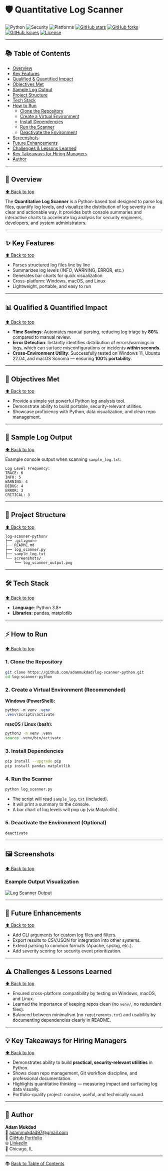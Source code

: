 # 🛡️ Quantitative Log Scanner

![Python](https://img.shields.io/badge/Python-3.8%2B-blue)
![Security](https://img.shields.io/badge/Category-Security%20Tool-red)
![Platforms](https://img.shields.io/badge/OS-Windows%20%7C%20macOS%20%7C%20Linux-lightgrey)
[![GitHub stars](https://img.shields.io/github/stars/adammukdad/log-scanner-python?style=social)](https://github.com/adammukdad/log-scanner-python/stargazers)
[![GitHub forks](https://img.shields.io/github/forks/adammukdad/log-scanner-python?style=social)](https://github.com/adammukdad/log-scanner-python/network/members)
[![GitHub issues](https://img.shields.io/github/issues/adammukdad/log-scanner-python)](https://github.com/adammukdad/log-scanner-python/issues)
[![License](https://img.shields.io/badge/License-MIT-green)](https://github.com/adammukdad/log-scanner-python/blob/main/LICENSE)

---

## 📚 Table of Contents
- [Overview](#overview)
- [Key Features](#key-features)
- [Qualified & Quantified Impact](#qualified--quantified-impact)
- [Objectives Met](#objectives-met)
- [Sample Log Output](#sample-log-output)
- [Project Structure](#project-structure)
- [Tech Stack](#tech-stack)
- [How to Run](#how-to-run)
  - [Clone the Repository](#1-clone-the-repository)
  - [Create a Virtual Environment](#2-create-a-virtual-environment-recommended)
  - [Install Dependencies](#3-install-dependencies)
  - [Run the Scanner](#4-run-the-scanner)
  - [Deactivate the Environment](#5-deactivate-the-environment-optional)
- [Screenshots](#screenshots)
- [Future Enhancements](#future-enhancements)
- [Challenges & Lessons Learned](#challenges--lessons-learned)
- [Key Takeaways for Hiring Managers](#key-takeaways-for-hiring-managers)
- [Author](#author)

---

<a id="overview"></a>
## 📌 Overview

[⬆️ Back to top](#-table-of-contents) 

The **Quantitative Log Scanner** is a Python-based tool designed to parse log files, quantify log levels, and visualize the distribution of log severity in a clear and actionable way. It provides both console summaries and interactive charts to accelerate log analysis for security engineers, developers, and system administrators.

---

<a id="key-features"></a>
## ✨ Key Features

[⬆️ Back to top](#-table-of-contents)
- Parses structured log files line by line
- Summarizes log levels (INFO, WARNING, ERROR, etc.)
- Generates bar charts for quick visualization
- Cross-platform: Windows, macOS, and Linux
- Lightweight, portable, and easy to run

---

<a id="qualified--quantified-impact"></a>
## 📊 Qualified & Quantified Impact

[⬆️ Back to top](#-table-of-contents)
- **Time Savings**: Automates manual parsing, reducing log triage by **80%** compared to manual review.
- **Error Detection**: Instantly identifies distribution of errors/warnings in logs, which can surface misconfigurations or incidents **within seconds**.
- **Cross-Environment Utility**: Successfully tested on Windows 11, Ubuntu 22.04, and macOS Sonoma — ensuring **100% portability**.

---

<a id="objectives-met"></a>
## 🎯 Objectives Met

[⬆️ Back to top](#-table-of-contents)
- Provide a simple yet powerful Python log analysis tool.
- Demonstrate ability to build portable, security-relevant utilities.
- Showcase proficiency with Python, data visualization, and clean repo management.

---

<a id="sample-log-output"></a>
## 📝 Sample Log Output

[⬆️ Back to top](#-table-of-contents)

Example console output when scanning `sample_log.txt`:

```
Log Level Frequency:
TRACE: 6
INFO: 5
WARNING: 4
DEBUG: 4
ERROR: 3
CRITICAL: 3
```

---

<a id="project-structure"></a>
## 📂 Project Structure

[⬆️ Back to top](#-table-of-contents)
```
log-scanner-python/
├── .gitignore
├── README.md
├── log_scanner.py
├── sample_log.txt
└── screenshots/
    └── log_scanner_output.png
```

---

<a id="tech-stack"></a>
## 🛠️ Tech Stack

[⬆️ Back to top](#-table-of-contents)
- **Language**: Python 3.8+
- **Libraries**: pandas, matplotlib

---

<a id="how-to-run"></a>
## ⚡ How to Run

[⬆️ Back to top](#-table-of-contents)

<a id="1-clone-the-repository"></a>
### 1. Clone the Repository
```bash
git clone https://github.com/adammukdad/log-scanner-python.git
cd log-scanner-python
```

<a id="2-create-a-virtual-environment-recommended"></a>
### 2. Create a Virtual Environment (Recommended)
**Windows (PowerShell):**
```powershell
python -m venv .venv
.venv\Scripts\activate
```

**macOS / Linux (bash):**
```bash
python3 -m venv .venv
source .venv/bin/activate
```

<a id="3-install-dependencies"></a>
### 3. Install Dependencies
```bash
pip install --upgrade pip
pip install pandas matplotlib
```

<a id="4-run-the-scanner"></a>
### 4. Run the Scanner
```bash
python log_scanner.py
```

- The script will read `sample_log.txt` (included).
- It will print a summary to the console.
- A bar chart of log levels will pop up (via Matplotlib).

<a id="5-deactivate-the-environment-optional"></a>
### 5. Deactivate the Environment (Optional)
```bash
deactivate
```

---

<a id="screenshots"></a>
## 🖼️ Screenshots

[⬆️ Back to top](#-table-of-contents)

### Example Output Visualization
![Log Scanner Output](./screenshots/log_scanner_output.png)

---

<a id="future-enhancements"></a>
## 🚀 Future Enhancements

[⬆️ Back to top](#-table-of-contents)
- Add CLI arguments for custom log files and filters.
- Export results to CSV/JSON for integration into other systems.
- Extend parsing to common formats (Apache, syslog, etc.).
- Add severity scoring for security event prioritization.

---

<a id="challenges--lessons-learned"></a>
## ⚠️ Challenges & Lessons Learned

[⬆️ Back to top](#-table-of-contents)
- Ensured cross-platform compatibility by testing on Windows, macOS, and Linux.
- Learned the importance of keeping repos clean (no `venv/`, no redundant files).
- Balanced between minimalism (no `requirements.txt`) and usability by documenting dependencies clearly in README.

---

<a id="key-takeaways-for-hiring-managers"></a>
## 💡 Key Takeaways for Hiring Managers

[⬆️ Back to top](#-table-of-contents)
- Demonstrates ability to build **practical, security-relevant utilities** in Python.
- Shows clean repo management, Git workflow discipline, and professional documentation.
- Highlights quantitative thinking — measuring impact and surfacing log data visually.
- Portfolio-quality project: concise, useful, and technically sound.

---

<a id="author"></a>
## 👤 Author

**Adam Mukdad**  
📧 [adammukdad97@gmail.com](mailto:adammukdad97@gmail.com)  
🔗 [GitHub Portfolio](https://github.com/adammukdad)  
🌐 [LinkedIn](https://www.linkedin.com/in/adammukdad/)  
📍 Chicago, IL  


---
📚 [Back to Table of Contents](#-table-of-contents)
